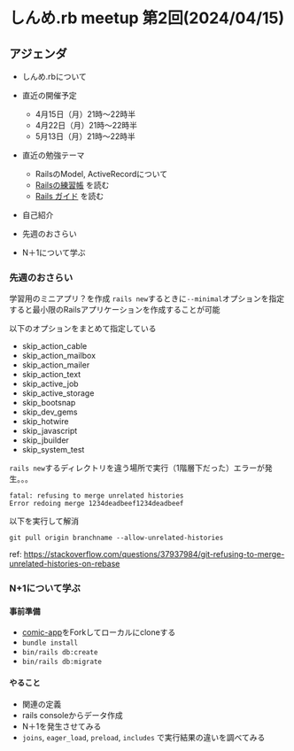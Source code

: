 # しんめ.rb meetup 第2回(2024/04/15)

## アジェンダ

- しんめ.rbについて
- 直近の開催予定
  - 4月15日（月）21時〜22時半
  - 4月22日（月）21時〜22時半
  - 5月13日（月）21時〜22時半

- 直近の勉強テーマ
  - RailsのModel, ActiveRecordについて
  - [Railsの練習帳](https://zenn.dev/igaiga/books/rails-practice-note/viewer/preface) を読む
  - [Rails ガイド](https://railsguides.jp/active_record_basics.html) を読む
- 自己紹介
- 先週のおさらい
- N＋1について学ぶ

### 先週のおさらい

学習用のミニアプリ？を作成
`rails new`するときに`--minimal`オプションを指定すると最小限のRailsアプリケーションを作成することが可能

以下のオプションをまとめて指定している

- skip_action_cable
- skip_action_mailbox
- skip_action_mailer
- skip_action_text
- skip_active_job
- skip_active_storage
- skip_bootsnap
- skip_dev_gems
- skip_hotwire
- skip_javascript
- skip_jbuilder
- skip_system_test

`rails new`するディレクトリを違う場所で実行（1階層下だった）エラーが発生。。。

```
fatal: refusing to merge unrelated histories
Error redoing merge 1234deadbeef1234deadbeef
```

以下を実行して解消

```
git pull origin branchname --allow-unrelated-histories
```

ref: https://stackoverflow.com/questions/37937984/git-refusing-to-merge-unrelated-histories-on-rebase

### N+1について学ぶ

#### 事前準備

- [comic-app](https://github.com/shinmerb/comic-app)をForkしてローカルにcloneする
- `bundle install`
- `bin/rails db:create`
- `bin/rails db:migrate`

#### やること

- 関連の定義
- rails consoleからデータ作成
- N＋1を発生させてみる
- `joins`, `eager_load`, `preload`, `includes` で実行結果の違いを調べてみる

